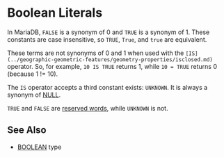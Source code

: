 
# Boolean Literals

In MariaDB, `FALSE` is a synonym of 0 and `TRUE` is a synonym of 1. These constants are case insensitive, so `TRUE`, `True`, and `true` are equivalent.


These terms are not synonyms of 0 and 1 when used with the `[IS](../geographic-geometric-features/geometry-properties/isclosed.md)` operator. So, for example, `10 IS TRUE` returns 1, while `10 = TRUE` returns 0 (because 1 != 10).


The `IS` operator accepts a third constant exists: `UNKNOWN`. It is always a synonym of [NULL](../../data-types/null-values.md).


`TRUE` and `FALSE` are [reserved words](reserved-words.md), while `UNKNOWN` is not.


## See Also


* [BOOLEAN](../../data-types/data-types-numeric-data-types/boolean.md) type

